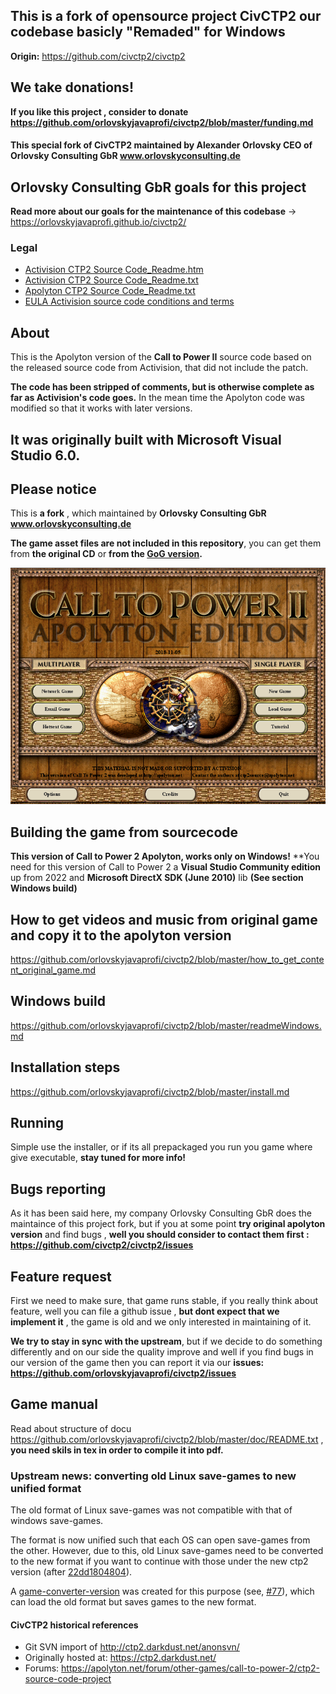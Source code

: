 ## This is a fork of opensource project CivCTP2 our codebase basicly "Remaded" for Windows
**Origin:** https://github.com/civctp2/civctp2 

## We take donations!
**If you like this project , consider to donate https://github.com/orlovskyjavaprofi/civctp2/blob/master/funding.md**

#### This special fork of CivCTP2 maintained by Alexander Orlovsky CEO of Orlovsky Consulting GbR www.orlovskyconsulting.de

## Orlovsky Consulting GbR goals for this project
**Read more about our goals for the maintenance of this codebase** -> https://orlovskyjavaprofi.github.io/civctp2/

### Legal
- [Activision CTP2 Source Code_Readme.htm](https://orlovskyjavaprofi.github.io/civctp2/Legal/Activision%20CTP2%20Source%20Code_Readme.htm)
- [Activision CTP2 Source Code_Readme.txt](https://github.com/orlovskyjavaprofi/civctp2/blob/master/Legal/Activision%20CTP2%20Source%20Code_Readme.txt)
- [Apolyton CTP2 Source Code_Readme.txt](https://github.com/orlovskyjavaprofi/civctp2/blob/master/Legal/Apolyton%20CTP2%20Source%20Code_Readme.txt)
- [EULA Activision source code conditions and terms](https://github.com/orlovskyjavaprofi/civctp2/blob/master/Legal/EULA%20-%20Source%20Code%20for%20CTP2.rtf)

## About
This is the Apolyton version of the **Call to Power II** source code based on the released source code from Activision, that did not include the patch. 

**The code has been stripped of comments, but is otherwise complete as far as Activision's code goes.**
In the mean time the Apolyton code was modified so that it works with later versions.

## It was originally built with Microsoft Visual Studio 6.0.

## Please notice 
This is **a fork** , which maintained by **Orlovsky Consulting GbR www.orlovskyconsulting.de**

**The game asset files are not included in this repository**, you can get them from 
**the original CD** or **from the [GoG version](https://www.gog.com/game/call_to_power_2).**

![Call to Power 2 Apolyton version](https://github.com/orlovskyjavaprofi/civctp2/blob/master/ctp2start-scr.png)

## Building the game from sourcecode
**This version of Call to Power 2 Apolyton, works only on Windows!**
**You need for this version of Call to Power 2 a **Visual Studio Community edition** up from 2022 and **Microsoft DirectX SDK (June 2010)**  lib **(See section Windows build)**

## How to get videos and music from original game and copy it to the apolyton version
https://github.com/orlovskyjavaprofi/civctp2/blob/master/how_to_get_content_original_game.md

## Windows build
https://github.com/orlovskyjavaprofi/civctp2/blob/master/readmeWindows.md

## Installation steps 
https://github.com/orlovskyjavaprofi/civctp2/blob/master/install.md

## Running
Simple use the installer, or if its all prepackaged you run you game where give executable, **stay tuned for more info!**

## Bugs reporting
As it has been said here, my company Orlovsky Consulting GbR does the maintaince of this project fork, but if you at some point **try original apolyton version** and find bugs , **well you should consider to contact them first : https://github.com/civctp2/civctp2/issues**

## Feature request
First we need to make sure, that game runs stable, if you really think about feature, well you can file a github issue , **but dont expect that we implement it** , the game is old and we only interested in maintaining of it.

**We try to stay in sync with the upstream**, but if we decide to do something differently and on our side the quality improve and well if you find bugs in our version of the game then you can report it via our **issues:** **https://github.com/orlovskyjavaprofi/civctp2/issues**

## Game manual
Read about structure of docu https://github.com/orlovskyjavaprofi/civctp2/blob/master/doc/README.txt , **you need skils in tex in order to compile it into pdf.** 

### Upstream news: converting old Linux save-games to new unified format
The old format of Linux save-games was not compatible with that of windows save-games. 

The format is now unified such that each OS can open save-games from the other. 
However, due to this, old Linux save-games need to be converted to the new format if you want to continue with those under the new ctp2 version (after [22dd1804804](https://github.com/civctp2/civctp2/commit/22dd180480445561bbbcd3efc60f08d2fe5c53e5)). 

A [game-converter-version](https://github.com/civctp2/civctp2/releases/tag/GameConverter) was created for this purpose (see, [#77](https://github.com/civctp2/civctp2/pull/77)), which can load the old format but saves games to the new format.

#### CivCTP2 historical references
- Git SVN import of http://ctp2.darkdust.net/anonsvn/
- Originally hosted at: https://ctp2.darkdust.net/
- Forums: https://apolyton.net/forum/other-games/call-to-power-2/ctp2-source-code-project

